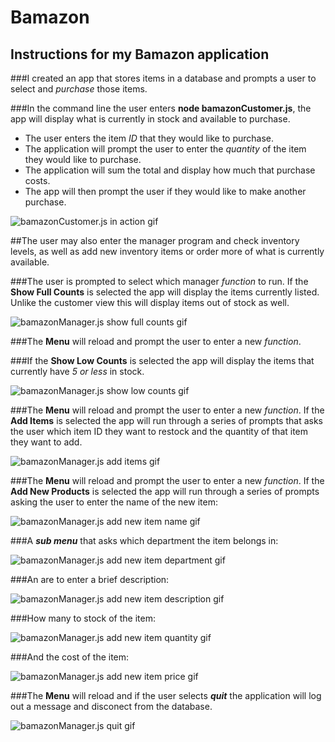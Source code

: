 # Bamazon

## Instructions for my Bamazon application

###I created an app that stores items in a database and prompts a user to select and *purchase* those items. 


###In the command line the user enters **node bamazonCustomer.js**, the app will display what is currently in stock and available to purchase. 

* The user enters the item *ID* that they would like to purchase.
* The application will prompt the user to enter the *quantity* of the item they would like to purchase.
* The application will sum the total and display how much that purchase costs.
* The app will then prompt the user if they would like to make another purchase.

![bamazonCustomer.js in action gif](https://media.giphy.com/media/xT9IglFq465IMJKqnC/giphy.gif)


##The user may also enter the manager program and check inventory levels, as well as add new inventory items or order more of what is currently available.

###The user is prompted to select which manager *function* to run. If the **Show Full Counts** is selected the app will display the items currently listed. Unlike the customer view this will display items out of stock as well.  

![bamazonManager.js show full counts gif](https://media.giphy.com/media/xT9IgsgCwWk8UiRb5C/giphy.gif)

###The **Menu** will reload and prompt the user to enter a new *function*. 

###If the **Show Low Counts** is selected the app will display the items that currently have *5 or less* in stock.

![bamazonManager.js show low counts gif](https://media.giphy.com/media/l378dbtVzlKKo6W6k/giphy.gif)

###The **Menu** will reload and prompt the user to enter a new *function*. If the **Add Items** is selected the app will run through a series of prompts that asks the user which item ID they want to restock and the quantity of that item they want to add.

![bamazonManager.js add items gif](https://media.giphy.com/media/3ohhwDF5qFk6AVjCms/giphy.gif)

###The **Menu** will reload and prompt the user to enter a new *function*. If the **Add New Products** is selected the app will run through a series of prompts asking the user to enter the name of the new item: 

![bamazonManager.js add new item name gif](https://media.giphy.com/media/xT9IgK6GL7gVc9Os3m/giphy.gif)

###A ***sub menu*** that asks which department the item belongs in:

![bamazonManager.js add new item department gif](https://media.giphy.com/media/l1J9KHr8yf6u5VA6Q/giphy.gif)

###An are to enter a brief description: 

![bamazonManager.js add new item description gif](https://media.giphy.com/media/3ohhwjoipQVqdNAHVS/giphy.gif)

###How many to stock of the item:

![bamazonManager.js add new item quantity gif](https://media.giphy.com/media/3ohhwvSMkBuG2Jhxcc/giphy.gif)

###And the cost of the item:

![bamazonManager.js add new item price gif](https://media.giphy.com/media/l1J9vgBT61aafn1cs/giphy.gif)

###The **Menu** will reload and if the user selects ***quit*** the application will log out a message and disconect from the database. 

![bamazonManager.js quit gif](https://media.giphy.com/media/3ohhwGm6ihRpPgdmvK/giphy.gif)






